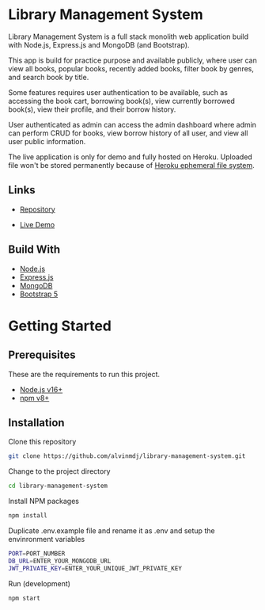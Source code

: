 # Library Management System

Library Management System is a full stack monolith web application build with Node.js, Express.js and MongoDB (and Bootstrap).

This app is build for practice purpose and available publicly, where user can view all books, popular books, recently added books, filter book by genres, and search book by title.

Some features requires user authentication to be available, such as accessing the book cart, borrowing book(s), view currently borrowed book(s), view their profile, and their borrow history.

User authenticated as admin can access the admin dashboard where admin can perform CRUD for books, view borrow history of all user, and view all user public information.

The live application is only for demo and fully hosted on Heroku. Uploaded file won't be stored permanently because of [Heroku ephemeral file system](https://devcenter.heroku.com/articles/active-storage-on-heroku).

## Links

- [Repository](https://github.com/alvinmdj/library-management-system "Library Management System Repo")

- [Live Demo](https://alvinmd-library.herokuapp.com/ "Live Demo")

## Build With
- [Node.js](https://nodejs.org/en/)
- [Express.js](https://expressjs.com/)
- [MongoDB](https://www.mongodb.com/)
- [Bootstrap 5](https://getbootstrap.com/)

# Getting Started

## Prerequisites
These are the requirements to run this project.
- [Node.js v16+](https://nodejs.org/en/)
- [npm v8+](https://www.npmjs.com/)

## Installation

Clone this repository

```sh
git clone https://github.com/alvinmdj/library-management-system.git
```

Change to the project directory
```sh
cd library-management-system
```

Install NPM packages
```sh
npm install
```

Duplicate .env.example file and rename it as .env and setup the envinronment variables
```sh
PORT=PORT_NUMBER
DB_URL=ENTER_YOUR_MONGODB_URL
JWT_PRIVATE_KEY=ENTER_YOUR_UNIQUE_JWT_PRIVATE_KEY
```

Run (development)
```sh
npm start
```
